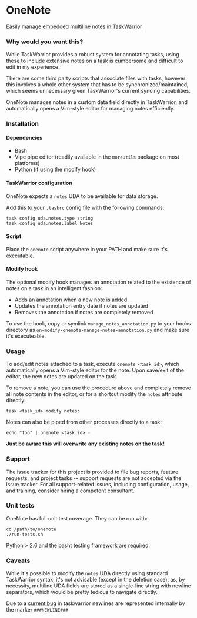 # OneNote
Easily manage embedded multiline notes in [TaskWarrior](https://taskwarrior.org)

### Why would you want this?

While TaskWarrior provides a robust system for annotating tasks, using these
to include extensive notes on a task is cumbersome and difficult to edit in my
experience.

There are some third party scripts that associate files with tasks, however
this involves a whole other system that has to be synchronized/maintained,
which seems unnecessary given TaskWarrior's current syncing capabilities.

OneNote manages notes in a custom data field directly in TaskWarrior, and
automatically opens a Vim-style editor for managing notes efficiently.

### Installation

#### Dependencies

 * Bash
 * Vipe pipe editor (readily available in the ```moreutils``` package on most platforms)
 * Python (if using the modify hook)

#### TaskWarrior configuration

OneNote expects a ```notes``` UDA to be available for data storage.

Add this to your ```.taskrc``` config file with the following commands:

```
task config uda.notes.type string
task config uda.notes.label Notes
```

#### Script

Place the ```onenote``` script anywhere in your PATH and make sure it's
executable.

#### Modify hook

The optional modify hook manages an annotation related to the existence of
notes on a task in an intelligent fashion:

 * Adds an annotation when a new note is added
 * Updates the annotation entry date if notes are updated
 * Removes the annotation if notes are completely removed

To use the hook, copy or symlink ```manage_notes_annotation.py``` to your
hooks directory as ```on-modify-onenote-manage-notes-annotation.py``` and make
sure it's executeable.

### Usage

To add/edit notes attached to a task, execute ```onenote <task_id>```, which
automatically opens a Vim-style editor for the note. Upon save/exit of the
editor, the new notes are updated on the task.

To remove a note, you can use the procedure above and completely remove all
note contents in the editor, or for a shortcut modify the
```notes``` attribute directly:

```
task <task_id> modify notes:
```

Notes can also be piped from other processes directly to a task:

```
echo "foo" | onenote <task_id> -
```

**Just be aware this will overwrite any existing notes on the task!**

### Support

The issue tracker for this project is provided to file bug reports, feature
requests, and project tasks -- support requests are not accepted via the issue
tracker. For all support-related issues, including configuration, usage, and
training, consider hiring a competent consultant.

### Unit tests

OneNote has full unit test coverage. They can be run with:

```
cd /path/to/onenote
./run-tests.sh
```

Python > 2.6 and the [basht](https://github.com/progrium/basht) testing
framework are required.

### Caveats

While it's possible to modify the ```notes``` UDA directly using standard
TaskWarrior syntax, it's not advisable (except in the deletion case), as, by
necessity, multiline UDA fields are stored as a single-line string with newline
separators, which would be pretty tedious to navigate directly.

Due to a
[current bug](https://github.com/GothenburgBitFactory/taskwarrior/issues/2107)
in taskwarrior newlines are represented internally by the marker
```###NEWLINE###```
